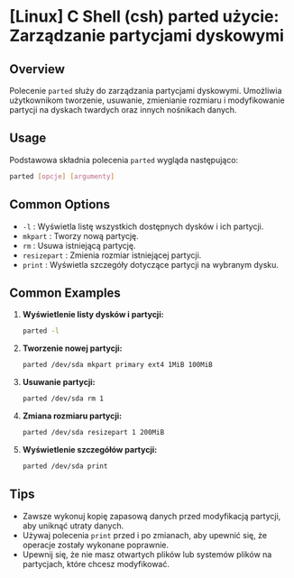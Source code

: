 # [Linux] C Shell (csh) parted użycie: Zarządzanie partycjami dyskowymi

## Overview
Polecenie `parted` służy do zarządzania partycjami dyskowymi. Umożliwia użytkownikom tworzenie, usuwanie, zmienianie rozmiaru i modyfikowanie partycji na dyskach twardych oraz innych nośnikach danych.

## Usage
Podstawowa składnia polecenia `parted` wygląda następująco:

```bash
parted [opcje] [argumenty]
```

## Common Options
- `-l` : Wyświetla listę wszystkich dostępnych dysków i ich partycji.
- `mkpart` : Tworzy nową partycję.
- `rm` : Usuwa istniejącą partycję.
- `resizepart` : Zmienia rozmiar istniejącej partycji.
- `print` : Wyświetla szczegóły dotyczące partycji na wybranym dysku.

## Common Examples
1. **Wyświetlenie listy dysków i partycji:**
   ```bash
   parted -l
   ```

2. **Tworzenie nowej partycji:**
   ```bash
   parted /dev/sda mkpart primary ext4 1MiB 100MiB
   ```

3. **Usuwanie partycji:**
   ```bash
   parted /dev/sda rm 1
   ```

4. **Zmiana rozmiaru partycji:**
   ```bash
   parted /dev/sda resizepart 1 200MiB
   ```

5. **Wyświetlenie szczegółów partycji:**
   ```bash
   parted /dev/sda print
   ```

## Tips
- Zawsze wykonuj kopię zapasową danych przed modyfikacją partycji, aby uniknąć utraty danych.
- Używaj polecenia `print` przed i po zmianach, aby upewnić się, że operacje zostały wykonane poprawnie.
- Upewnij się, że nie masz otwartych plików lub systemów plików na partycjach, które chcesz modyfikować.
